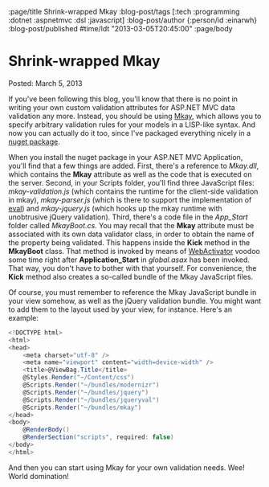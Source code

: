 :page/title Shrink-wrapped Mkay
:blog-post/tags [:tech :programming :dotnet :aspnetmvc :dsl :javascript]
:blog-post/author {:person/id :einarwh}
:blog-post/published #time/ldt "2013-03-05T20:45:00"
:page/body

# Shrink-wrapped Mkay

Posted: March 5, 2013

If you've been following this blog, you'll know that there is no point in writing your own custom validation attributes for ASP.NET MVC data validation any more. Instead, you should be using [Mkay](/blog-posts/mkay-one-validation-attribute-to-rule-them-al/), which allows you to specify arbitrary validation rules for your models in a LISP-like syntax. And now you can actually do it too, since I've packaged everything nicely in a [nuget package](https://www.nuget.org/packages/Mkay).

When you install the nuget package in your ASP.NET MVC Application, you'll find that a few things are added. First, there's a reference to _Mkay.dll_, which contains the **Mkay** attribute as well as the code that is executed on the server. Second, in your Scripts folder, you'll find three JavaScript files: _mkay-validation.js_ (which contains the runtime for the client-side validation in mkay), _mkay-parser.js_ (which is there to support the implementation of [eval](/blog-posts/self-referential-validation-in-mkay/)) and _mkay-jquery.js_ (which hooks up the mkay runtime with unobtrusive jQuery validation). Third, there's a code file in the _App_Start_ folder called _MkayBoot.cs_. You may recall that the **Mkay** attribute must be associated with its own data validator class, in order to obtain the name of the property being validated. This happens inside the **Kick** method in the **MkayBoot** class. That method is invoked by means of [WebActivator](https://github.com/davidebbo/WebActivator) voodoo some time right after **Application_Start** in _global.asax_ has been invoked. That way, you don't have to bother with that yourself. For convenience, the **Kick** method also creates a so-called bundle of the Mkay JavaScript files.

Of course, you must remember to reference the Mkay JavaScript bundle in your view somehow, as well as the jQuery validation bundle. You might want to add them to the layout used by your view, for instance. Here's an example:

```csharp
<!DOCTYPE html>
<html>
<head>
    <meta charset="utf-8" />
    <meta name="viewport" content="width=device-width" />
    <title>@ViewBag.Title</title>
    @Styles.Render("~/Content/css")
    @Scripts.Render("~/bundles/modernizr")
    @Scripts.Render("~/bundles/jquery")
    @Scripts.Render("~/bundles/jqueryval")
    @Scripts.Render("~/bundles/mkay")
</head>
<body>
    @RenderBody()
    @RenderSection("scripts", required: false)
</body>
</html>
```

And then you can start using Mkay for your own validation needs. Wee! World domination!

